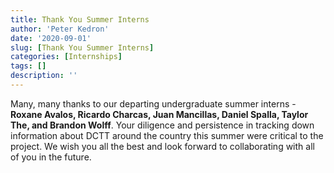 ```yaml
---
title: Thank You Summer Interns
author: 'Peter Kedron'
date: '2020-09-01'
slug: [Thank You Summer Interns]
categories: [Internships]
tags: []
description: ''
---
```


Many, many thanks to our departing undergraduate summer interns - **Roxane Avalos, Ricardo Charcas, Juan Mancillas, Daniel Spalla, Taylor The, and Brandon Wolff**. Your diligence and persistence in tracking down information about DCTT around the country this summer were critical to the project. We wish you all the best and look forward to collaborating with all of you in the future.